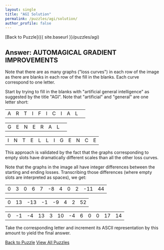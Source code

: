```yaml
---
layout: single
title: "AGI Solution"
permalink: /puzzles/agi/solution/
author_profile: false
---
```


[Back to Puzzle]({{ site.baseurl }}/puzzles/agi)

<div class="puzzle-solution">
  <h2 class="solution-answer">Answer: AUTOMAGICAL GRADIENT IMPROVEMENTS</h2>

  <p>Note that there are as many graphs ("loss curves") in each row of the image as there are blanks in each row of the fill in the blanks. Each curve correspond to one letter.</p>

  <p>Start by trying to fill in the blanks with "artificial general intelligence" as suggested by the title "AGI". Note that "artificial" and "general" are one letter short:</p>

  <table class="solution-table">
    <tr>
      <td>A</td><td>R</td><td>T</td><td>I</td><td>F</td><td>I</td><td>C</td><td>I</td><td>A</td><td>L</td><td class="empty-cell"></td>
    </tr>
  </table>

  <table class="solution-table">
    <tr>
      <td>G</td><td>E</td><td>N</td><td>E</td><td>R</td><td>A</td><td>L</td><td class="empty-cell"></td>
    </tr>
  </table>

  <table class="solution-table">
    <tr>
      <td>I</td><td>N</td><td>T</td><td>E</td><td>L</td><td>L</td><td>I</td><td>G</td><td>E</td><td>N</td><td>C</td><td>E</td>
    </tr>
  </table>

  <p>This approach is validated by the fact that the graphs corresponding to empty slots have dramatically different scales than all the other loss curves.</p>

  <p>Note that the graphs in the image all have integer differences between the starting and ending losses. Transcribing those differences (where empty slots are interpreted as spaces), we get:</p>

  <table class="solution-table">
    <tr>
      <td>0</td><td>3</td><td>0</td><td>6</td><td>7</td><td>-8</td><td>4</td><td>0</td><td>2</td><td>-11</td><td class="empty-cell">44</td>
    </tr>
  </table>

  <table class="solution-table">
    <tr>
      <td>0</td><td>13</td><td>-13</td><td>-1</td><td>-9</td><td>4</td><td>2</td><td class="empty-cell">52</td>
    </tr>
  </table>

  <table class="solution-table">
    <tr>
      <td>0</td><td>-1</td><td>-4</td><td>13</td><td>3</td><td>10</td><td>-4</td><td>6</td><td>0</td><td>0</td><td>17</td><td>14</td>
    </tr>
  </table>

  <p>Take the corresponding letter and increment its ASCII representation by this amount to yield the final answer.</p>

  <div class="solution-buttons">
    <a href="{{ site.baseurl }}/puzzles/agi" class="puzzle-button back-button">Back to Puzzle</a>
    <a href="{{ site.baseurl }}/puzzles" class="puzzle-button all-puzzles-button">View All Puzzles</a>
  </div>
</div>
